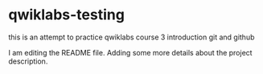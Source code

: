 # qwiklabs-testing
this is an attempt to practice qwiklabs course 3 introduction git and github

I am editing the README file. Adding some more details about the project description.
